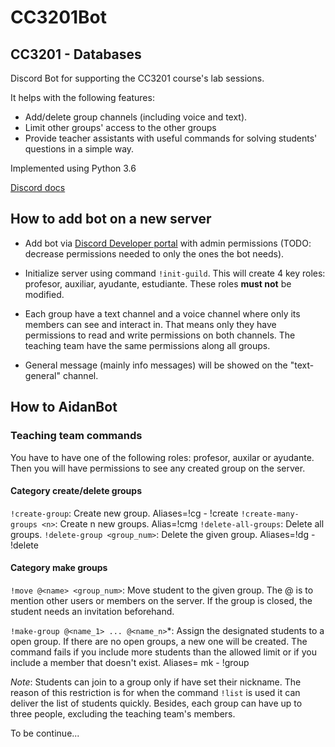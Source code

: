 # CC3201Bot

## CC3201 - Databases

Discord Bot for supporting the CC3201 course's lab sessions.

It helps with the following features:

- Add/delete group channels (including voice and text).
- Limit other groups' access to the other groups
- Provide teacher assistants with useful commands for solving students' questions in a simple way.

Implemented using Python 3.6

[Discord docs](https://discordpy.readthedocs.io/en/latest/api.html)

## How to add bot on a new server

- Add bot via [Discord Developer portal](https://discord.com/developers) with admin permissions (TODO: decrease permissions needed to only the ones the bot needs). 

- Initialize server using command `!init-guild`. This will create 4 key roles: profesor, auxiliar, ayudante, estudiante. These roles **must not** be modified.

- Each group have a text channel and a voice channel where only its members can see and interact in. That means only they have permissions to read and write permissions on both channels. The teaching team have the same permissions along all groups.

- General message (mainly info messages) will be showed on the "text-general" channel.

## How to AidanBot

### Teaching team commands

You have to have one of the following roles: profesor, auxilar or ayudante. Then you will have permissions to see any created group on the server. 

#### Category create/delete groups
`!create-group`: Create new group. Aliases=!cg - !create
`!create-many-groups <n>`: Create n new groups. Alias=!cmg
`!delete-all-groups`: Delete all groups.
`!delete-group <group_num>`: Delete the given group. Aliases=!dg - !delete

#### Category make groups
`!move @<name> <group_num>`: Move student to the given group. The @ is to mention other users or members on the server. If the group is closed, the student needs an invitation beforehand.

`!make-group @<name_1> ... @<name_n>`\*: Assign the designated students to a open group. If there are no open groups, a new one will be created. The command fails if you include more students than the allowed limit or if you include a member that doesn't exist. Aliases= mk - !group

*Note*: Students can join to a group only if have set their nickname. The reason of this restriction is for when the command `!list` is used it can deliver the list of students quickly. Besides, each group can have up to three people, excluding the teaching team's members.

To be continue...



